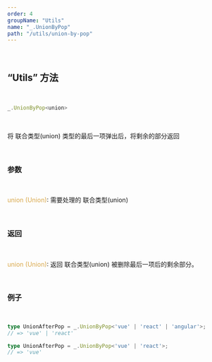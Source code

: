 ```yaml
---
order: 4
groupName: "Utils"
name: "_.UnionByPop"
path: "/utils/union-by-pop"
---
```


<br/>

## “Utils” 方法

<br/>

```typescript
_.UnionByPop<union>
```

<br/>

将 联合类型(union) 类型的最后一项弹出后，将剩余的部分返回

<br/>

### 参数

<br/>

<font color="#d9a84a">union (Union)</font>: 需要处理的 联合类型(union)

<br/>

### 返回

<br/>

<font color="#d9a84a">union (Union)</font>: 返回 联合类型(union) 被删除最后一项后的剩余部分。

<br/>

### 例子

<br/>

```typescript
type UnionAfterPop = _.UnionByPop<'vue' | 'react' | 'angular'>;
// => 'vue' | 'react'

type UnionAfterPop = _.UnionByPop<'vue' | 'react'>;
// => 'vue'
```
